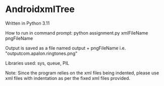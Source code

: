 # AndroidxmlTree

Written in Python 3.11  

How to run in command prompt: python assignment.py xmlFileName pngFileName

Output is saved as a file named output + pngFileName i.e. "outputcom.apalon.ringtones.png"

Libraries used: sys, queue, PIL

Note: Since the program relies on the xml files being indented, please use xml files with indentation as per the fixed xml files provided.
